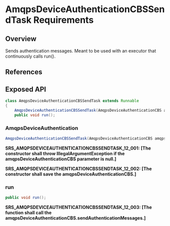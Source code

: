 # AmqpsDeviceAuthenticationCBSSendTask Requirements

## Overview

Sends authentication messages. Meant to be used with an executor that continuously calls run().


## References

## Exposed API


```java
class AmqpsDeviceAuthenticationCBSSendTask extends Runnable
{
    AmqpsDeviceAuthenticationCBSSendTask(AmqpsDeviceAuthenticationCBS amqpsDeviceAuthenticationCBS);
    public void run();
```


### AmqpsDeviceAuthentication

```java
AmqpsDeviceAuthenticationCBSSendTask(AmqpsDeviceAuthenticationCBS amqpsDeviceAuthenticationCBS);
```

**SRS_AMQPSDEVICEAUTHENTICATIONCBSSENDTASK_12_001: [**The constructor shall throw IllegalArgumentException if the amqpsDeviceAuthenticationCBS parameter is null.**]**

**SRS_AMQPSDEVICEAUTHENTICATIONCBSSENDTASK_12_002: [**The constructor shall save the amqpsDeviceAuthenticationCBS.**]**


### run

```java
public void run();
```

**SRS_AMQPSDEVICEAUTHENTICATIONCBSSENDTASK_12_003: [**The function shall call the amqpsDeviceAuthenticationCBS.sendAuthenticationMessages.**]**

